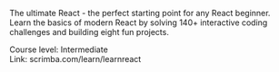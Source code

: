 The ultimate React - the perfect starting point for any React beginner. <br>
Learn the basics of modern React by solving 140+ interactive coding <br>
challenges and building eight fun projects.

Course level: Intermediate <br>
Link: scrimba.com/learn/learnreact
